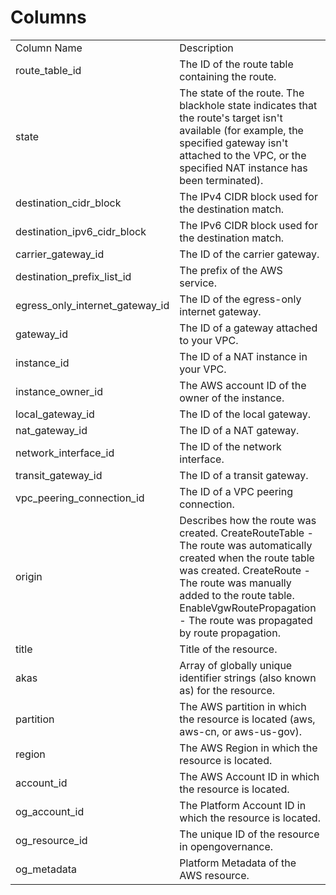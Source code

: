 # Columns  

<table>
	<tr><td>Column Name</td><td>Description</td></tr>
	<tr><td>route_table_id</td><td>The ID of the route table containing the route.</td></tr>
	<tr><td>state</td><td>The state of the route. The blackhole state indicates that the route&#39;s target isn&#39;t available (for example, the specified gateway isn&#39;t attached to the VPC, or the specified NAT instance has been terminated).</td></tr>
	<tr><td>destination_cidr_block</td><td>The IPv4 CIDR block used for the destination match.</td></tr>
	<tr><td>destination_ipv6_cidr_block</td><td>The IPv6 CIDR block used for the destination match.</td></tr>
	<tr><td>carrier_gateway_id</td><td>The ID of the carrier gateway.</td></tr>
	<tr><td>destination_prefix_list_id</td><td>The prefix of the AWS service.</td></tr>
	<tr><td>egress_only_internet_gateway_id</td><td>The ID of the egress-only internet gateway.</td></tr>
	<tr><td>gateway_id</td><td>The ID of a gateway attached to your VPC.</td></tr>
	<tr><td>instance_id</td><td>The ID of a NAT instance in your VPC.</td></tr>
	<tr><td>instance_owner_id</td><td>The AWS account ID of the owner of the instance.</td></tr>
	<tr><td>local_gateway_id</td><td>The ID of the local gateway.</td></tr>
	<tr><td>nat_gateway_id</td><td>The ID of a NAT gateway.</td></tr>
	<tr><td>network_interface_id</td><td>The ID of the network interface.</td></tr>
	<tr><td>transit_gateway_id</td><td>The ID of a transit gateway.</td></tr>
	<tr><td>vpc_peering_connection_id</td><td>The ID of a VPC peering connection.</td></tr>
	<tr><td>origin</td><td>Describes how the route was created. CreateRouteTable - The route was automatically created when the route table was created. CreateRoute - The route was manually added to the route table. EnableVgwRoutePropagation - The route was propagated by route propagation.</td></tr>
	<tr><td>title</td><td>Title of the resource.</td></tr>
	<tr><td>akas</td><td>Array of globally unique identifier strings (also known as) for the resource.</td></tr>
	<tr><td>partition</td><td>The AWS partition in which the resource is located (aws, aws-cn, or aws-us-gov).</td></tr>
	<tr><td>region</td><td>The AWS Region in which the resource is located.</td></tr>
	<tr><td>account_id</td><td>The AWS Account ID in which the resource is located.</td></tr>
	<tr><td>og_account_id</td><td>The Platform Account ID in which the resource is located.</td></tr>
	<tr><td>og_resource_id</td><td>The unique ID of the resource in opengovernance.</td></tr>
	<tr><td>og_metadata</td><td>Platform Metadata of the AWS resource.</td></tr>
</table>